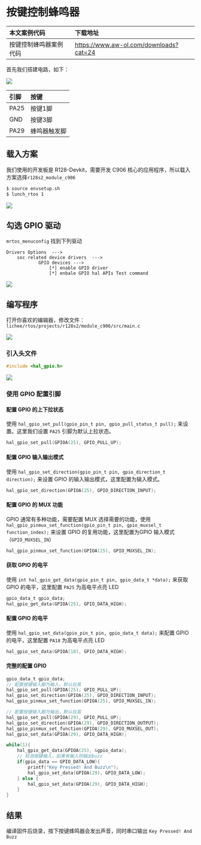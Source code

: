 # 按键控制蜂鸣器

| 本文案例代码           | 下载地址                               |
| :--------------------- | :------------------------------------- |
| 按键控制蜂鸣器案例代码 | https://www.aw-ol.com/downloads?cat=24 |

首先我们搭建电路，如下：

![](http://photos.100ask.net/aw-r128-docs/rtos/demo/part1/chapter3/image1.png)

| 引脚 | 按键         |
| :--- | :----------- |
| PA25 | 按键1脚      |
| GND  | 按键3脚      |
| PA29 | 蜂鸣器触发脚 |

## 载入方案

我们使用的开发板是 R128-Devkit，需要开发 C906 核心的应用程序，所以载入方案选择`r128s2_module_c906`

```bash
$ source envsetup.sh 
$ lunch_rtos 1
```

![](http://photos.100ask.net/aw-r128-docs/rtos/demo/part1/chapter3/image2.png)

## 勾选 GPIO 驱动

`mrtos_menuconfig` 找到下列驱动

```
Drivers Options  --->
    soc related device drivers  --->
            GPIO devices --->
                [*] enable GPIO driver
                [*] enbale GPIO hal APIs Test command
```

![](http://photos.100ask.net/aw-r128-docs/rtos/demo/part1/chapter3/image3.png)

## 编写程序

打开你喜欢的编辑器，修改文件：`lichee/rtos/projects/r128s2/module_c906/src/main.c`

![](http://photos.100ask.net/aw-r128-docs/rtos/demo/part1/chapter3/image4.png)

### 引入头文件

```c
#include <hal_gpio.h>
```

![](http://photos.100ask.net/aw-r128-docs/rtos/demo/part1/chapter3/image5.png)

### 使用 GPIO 配置引脚

#### 配置 GPIO 的上下拉状态

使用 `hal_gpio_set_pull(gpio_pin_t pin, gpio_pull_status_t pull);` 来设置。这里我们设置 `PA25` 引脚为默认上拉状态。

```c
hal_gpio_set_pull(GPIOA(25), GPIO_PULL_UP);
```

#### 配置 GPIO 输入输出模式

使用 `hal_gpio_set_direction(gpio_pin_t pin, gpio_direction_t direction);` 来设置 GPIO 的输入输出模式，这里配置为输入模式。

```c
hal_gpio_set_direction(GPIOA(25), GPIO_DIRECTION_INPUT);
```

#### 配置 GPIO 的 MUX 功能

GPIO 通常有多种功能，需要配置 MUX 选择需要的功能，使用 `hal_gpio_pinmux_set_function(gpio_pin_t pin, gpio_muxsel_t function_index);` 来设置 GPIO 的复用功能，这里配置为GPIO 输入模式（`GPIO_MUXSEL_IN`）

```c
hal_gpio_pinmux_set_function(GPIOA(25), GPIO_MUXSEL_IN);
```

#### 获取 GPIO 的电平

使用 `int hal_gpio_get_data(gpio_pin_t pin, gpio_data_t *data);` 来获取 GPIO 的电平，这里配置 `PA25` 为高电平点亮 LED

```c
gpio_data_t gpio_data;
hal_gpio_get_data(GPIOA(25), GPIO_DATA_HIGH);
```

#### 配置 GPIO 的电平

使用 `hal_gpio_set_data(gpio_pin_t pin, gpio_data_t data);` 来配置 GPIO 的电平，这里配置 `PA18` 为高电平点亮 LED

```c
hal_gpio_set_data(GPIOA(18), GPIO_DATA_HIGH);
```

#### 完整的配置 GPIO

```c
gpio_data_t gpio_data;
// 配置按键输入脚为输入，默认拉高
hal_gpio_set_pull(GPIOA(25), GPIO_PULL_UP);
hal_gpio_set_direction(GPIOA(25), GPIO_DIRECTION_INPUT);
hal_gpio_pinmux_set_function(GPIOA(25), GPIO_MUXSEL_IN);

// 配置按键输入脚为输出，默认拉高
hal_gpio_set_pull(GPIOA(29), GPIO_PULL_UP);
hal_gpio_set_direction(GPIOA(29), GPIO_DIRECTION_OUTPUT);
hal_gpio_pinmux_set_function(GPIOA(29), GPIO_MUXSEL_OUT);
hal_gpio_set_data(GPIOA(29), GPIO_DATA_HIGH);

while(1){
    hal_gpio_get_data(GPIOA(25), &gpio_data);
    // 检测按键输入，如果有输入则输出buzz
    if(gpio_data == GPIO_DATA_LOW){
        printf("Key Pressed! And Buzz\n");
        hal_gpio_set_data(GPIOA(29), GPIO_DATA_LOW);
    } else {
        hal_gpio_set_data(GPIOA(29), GPIO_DATA_HIGH);
    }
}
```

## 结果

编译固件后烧录，按下按键蜂鸣器会发出声音，同时串口输出 `Key Pressed! And Buzz`